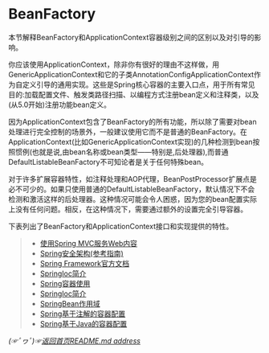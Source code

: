 # BeanFactory

本节解释BeanFactory和ApplicationContext容器级别之间的区别以及对引导的影响。

你应该使用ApplicationContext，除非你有很好的理由不这样做，用GenericApplicationContext和它的子类AnnotationConfigApplicationContext作为自定义引导的通用实现。这些是Spring核心容器的主要入口点，用于所有常见目的:加载配置文件、触发类路径扫描、以编程方式注册bean定义和注释类，以及(从5.0开始)注册功能bean定义。

因为ApplicationContext包含了BeanFactory的所有功能，所以除了需要对bean处理进行完全控制的场景外，一般建议使用它而不是普通的BeanFactory。在ApplicationContext(比如GenericApplicationContext实现)的几种检测到bean按照惯例(也就是说,由bean名称或bean类型——特别是,后处理器),而普通DefaultListableBeanFactory不可知论者是关于任何特殊bean。

对于许多扩展容器特性，如注释处理和AOP代理，BeanPostProcessor扩展点是必不可少的。如果只使用普通的DefaultListableBeanFactory，默认情况下不会检测和激活这样的后处理器。这种情况可能会令人困惑，因为您的bean配置实际上没有任何问题。相反，在这种情况下，需要通过额外的设置完全引导容器。

下表列出了BeanFactory和ApplicationContext接口和实现提供的特性。

> * [使用Spring MVC服务Web内容](https://spring.io/guides/gs/serving-web-content/)
> * [Spring安全架构(参考指南)](https://spring.io/guides/topicals/spring-security-architecture/)
> * [Spring Framework官方文档](https://spring.io/projects/spring-framework)
> * [SpringIoc简介](https://github.com/fredomli/java-standard/blob/main/docs/spring/spring/core/SpringIoc容器.md)
> * [Spring容器使用](https://github.com/fredomli/java-standard/blob/main/docs/spring/spring/core/Spring容器使用.md)
> * [SpringIoc简介](https://github.com/fredomli/java-standard/blob/main/docs/spring/spring/core/SpringIoc容器.md)
> * [SpringBean作用域](https://github.com/fredomli/java-standard/blob/main/docs/spring/spring/core/SpringBean作用域.md)
> * [Spring基于注解的容器配置](https://github.com/fredomli/java-standard/blob/main/docs/spring/spring/core/Spring基于注解的容器配置.md)
> * [Spring基于Java的容器配置](https://github.com/fredomli/java-standard/blob/main/docs/spring/spring/core/Spring基于java的容器配置.md)

*(☞ﾟヮﾟ)☞[返回首页README.md address](https://github.com/fredomli/java-standard)*
